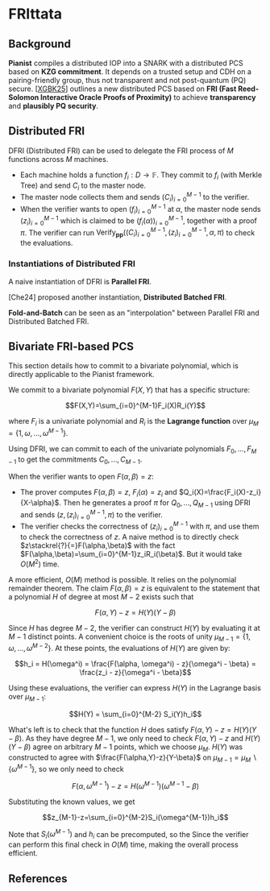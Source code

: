 # FRIttata

## Background

**Pianist** compiles a distributed IOP into a SNARK with a distributed PCS based on **KZG commitment**. It depends on a trusted setup and CDH on a pairing-friendly group, thus not transparent and not post-quantum (PQ) secure. \[[XGBK25](#fn:XGBK25)\]<span id="fnref:XGBK25"></span> outlines a new distributed PCS based on **FRI (Fast Reed-Solomon Interactive Oracle Proofs of Proximity)** to achieve **transparency** and **plausibly PQ security**.

## Distributed FRI

DFRI (Distributed FRI) can be used to delegate the FRI process of $M$ functions across $M$ machines.

- Each machine holds a function $f_i:D\to\mathbb F$. They commit to $f_i$ (with Merkle Tree) and send $C_i$ to the master node.
- The master node collects them and sends $(C_i)^{M-1}_{i=0}$ to the verifier. 
- When the verifier wants to open $(f_i)_{i=0}^{M-1}$ at $\alpha$, the master node sends $(z_i)^{M-1}_{i=0}$ which is claimed to be $(f_i(\alpha))_{i=0}^{M-1}$, together with a proof $\pi$. The verifier can run $\mathrm{Verify}_{\mathbf{pp}}((C_i)_{i=0}^{M-1},(z_i)_{i=0}^{M-1},\alpha,\pi)$ to check the evaluations.

### Instantiations of Distributed FRI

A naive instantiation of DFRI is **Parallel FRI**.

\[Che24\] proposed another instantiation, **Distributed Batched FRI**.

**Fold-and-Batch** can be seen as an "interpolation" between Parallel FRI and Distributed Batched FRI.

## Bivariate FRI-based PCS

This section details how to commit to a bivariate polynomial, which is directly applicable to the Pianist framework. 

We commit to a bivariate polynomial $F(X,Y)$ that has a specific structure:

$$F(X,Y)=\sum_{i=0}^{M-1}F_i(X)R_i(Y)$$

where $F_i$ is a univariate polynomial and $R_i$ is the **Lagrange function** over $\mu_M=\{1,\omega,...,\omega^{M-1}\}$.

Using DFRI, we can commit to each of the univariate polynomials $F_0,...,F_{M-1}$ to get the commitments $C_0,...,C_{M-1}$.

When the verifier wants to open $F(\alpha,\beta)=z$: 

- The prover computes $F(\alpha,\beta)=z$, $F_i(\alpha)=z_i$ and $Q_i(X)=\frac{F_i(X)-z_i}{X-\alpha}$. Then he generates a proof $\pi$ for $Q_0,...,Q_{M-1}$ using DFRI and sends $(z,(z_i)_{i=0}^{M-1},\pi)$ to the verifier. 
- The verifier checks the correctness of $(z_i)_{i=0}^{M-1}$ with $\pi$, and use them to check the correctness of $z$. A naive method is to directly check $z\stackrel{?}{=}F(\alpha,\beta)$ with the fact $F(\alpha,\beta)=\sum_{i=0}^{M-1}z_iR_i(\beta)$. But it would take $O(M^2)$ time.

A more efficient, $O(M)$ method is possible. It relies on the polynomial remainder theorem. The claim $F(\alpha,\beta)=z$ is equivalent to the statement that a polynomial $H$ of degree at most $M-2$ exists such that 

$$F(\alpha,Y)-z=H(Y)(Y-\beta)$$

Since $H$ has degree $M-2$, the verifier can construct $H(Y)$ by evaluating it at $M-1$ distinct points. A convenient choice is the roots of unity $\mu_{M-1} = \{1, \omega, \dots, \omega^{M-2}\}$. At these points, the evaluations of $H(Y)$ are given by:

$$h_i = H(\omega^i) = \frac{F(\alpha, \omega^i) - z}{\omega^i - \beta} = \frac{z_i - z}{\omega^i - \beta}$$

Using these evaluations, the verifier can express $H(Y)$ in the Lagrange basis over $\mu_{M-1}$:

$$H(Y) = \sum_{i=0}^{M-2} S_i(Y)h_i$$

What's left is to check that the function $H$ does satisfy $F(\alpha,Y)-z=H(Y)(Y-\beta)$. As they have degree $M-1$, we only need to check $F(\alpha,Y)-z$ and $H(Y)(Y-\beta)$ agree on arbitrary $M-1$ points, which we choose $\mu_M$. $H(Y)$ was constructed to agree with $\frac{F(\alpha,Y)-z}{Y-\beta}$ on $\mu_{M-1}=\mu_{M}\backslash\{\omega^{M-1}\}$, so we only need to check 

$$F(\alpha,\omega^{M-1})-z=H(\omega^{M-1})(\omega^{M-1}-\beta)$$ 

Substituting the known values, we get 

$$z_{M-1}-z=\sum_{i=0}^{M-2}S_i(\omega^{M-1})h_i$$

Note that $S_i(\omega^{M-1})$ and $h_i$ can be precomputed, so the Since the verifier can perform this final check in $O(M)$ time, making the overall process efficient.


## References

[^XGBK25]: \[XGBK25\] Xu, H., Gama, M., Beni, E., & Kang, J. (2025). *FRIttata: Distributed Proof Generation of FRI-based SNARKs*.